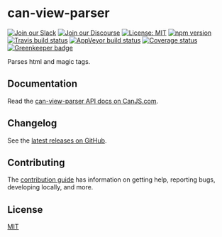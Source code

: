 # can-view-parser

[![Join our Slack](https://img.shields.io/badge/slack-join%20chat-611f69.svg)](https://www.bitovi.com/community/slack?utm_source=badge&utm_medium=badge&utm_campaign=pr-badge&utm_content=badge)
[![Join our Discourse](https://img.shields.io/discourse/https/forums.bitovi.com/posts.svg)](https://forums.bitovi.com/?utm_source=badge&utm_medium=badge&utm_campaign=pr-badge&utm_content=badge)
[![License: MIT](https://img.shields.io/badge/license-MIT-blue.svg)](https://github.com/canjs/can-view-parser/blob/master/LICENSE.md)
[![npm version](https://badge.fury.io/js/can-view-parser.svg)](https://www.npmjs.com/package/can-view-parser)
[![Travis build status](https://travis-ci.org/canjs/can-view-parser.svg?branch=master)](https://travis-ci.org/canjs/can-view-parser)
[![AppVeyor build status](https://ci.appveyor.com/api/projects/status/github/canjs/can-view-parser?branch=master&svg=true)](https://ci.appveyor.com/project/matthewp/can-view-parser)
[![Coverage status](https://coveralls.io/repos/github/canjs/can-view-parser/badge.svg?branch=master)](https://coveralls.io/github/canjs/can-view-parser?branch=master)
[![Greenkeeper badge](https://badges.greenkeeper.io/canjs/can-view-parser.svg)](https://greenkeeper.io/)

Parses html and magic tags.

## Documentation

Read the [can-view-parser API docs on CanJS.com](https://canjs.com/doc/can-view-parser.html).

## Changelog

See the [latest releases on GitHub](https://github.com/canjs/can-view-parser/releases).

## Contributing

The [contribution guide](https://github.com/canjs/can-view-parser/blob/master/CONTRIBUTING.md) has information on getting help, reporting bugs, developing locally, and more.

## License

[MIT](https://github.com/canjs/can-view-parser/blob/master/LICENSE.md)
